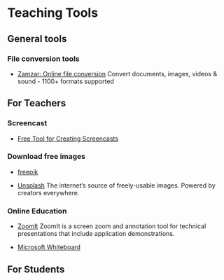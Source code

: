 # Teaching Tools

## General tools

### File conversion tools

- [Zamzar: Online file conversion](https://www.zamzar.com/)
  Convert documents, images, videos & sound - 1100+ formats supported
## For Teachers

### Screencast

- [Free Tool for Creating Screencasts](https://www.freescreenrecording.com/)

### Download free images

- [freepik](https://www.freepik.com/)

- [Unsplash](https://unsplash.com/)
  The internet’s source of freely-usable images. Powered by creators everywhere.

### Online Education

- [ZoomIt](https://docs.microsoft.com/en-us/sysinternals/downloads/zoomit)
  ZoomIt is a screen zoom and annotation tool for technical presentations that include application demonstrations.
  
- [Microsoft Whiteboard](https://www.microsoft.com/en-ww/microsoft-365/microsoft-whiteboard/digital-whiteboard-app)

## For Students

